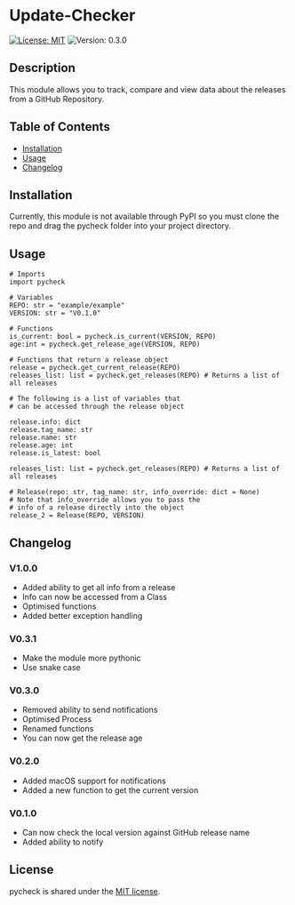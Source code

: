 # Update-Checker

[![License: MIT](https://img.shields.io/badge/License-MIT-yellow.svg)](https://opensource.org/licenses/MIT) ![Version: 0.3.0](https://img.shields.io/badge/Version-V0.3.0-blue)

## Description

This module allows you to track, compare and view data about the releases from a GitHub Repository.

## Table of Contents

- [Installation](#installation)
- [Usage](#usage)
- [Changelog](#changelog)

## Installation

Currently, this module is not available through PyPI so you must clone the repo and drag the pycheck folder into your project directory.

## Usage

```
# Imports
import pycheck

# Variables
REPO: str = "example/example"
VERSION: str = "V0.1.0"

# Functions
is_current: bool = pycheck.is_current(VERSION, REPO)
age:int = pycheck.get_release_age(VERSION, REPO)

# Functions that return a release object
release = pycheck.get_current_release(REPO)
releases_list: list = pycheck.get_releases(REPO) # Returns a list of all releases

# The following is a list of variables that
# can be accessed through the release object

release.info: dict
release.tag_name: str
release.name: str
release.age: int
release.is_latest: bool

releases_list: list = pycheck.get_releases(REPO) # Returns a list of all releases

# Release(repo: str, tag_name: str, info_override: dict = None)
# Note that info_override allows you to pass the
# info of a release directly into the object
release_2 = Release(REPO, VERSION)
```

## Changelog

### V1.0.0

- Added ability to get all info from a release
- Info can now be accessed from a Class
- Optimised functions
- Added better exception handling

### V0.3.1

- Make the module more pythonic
- Use snake case

### V0.3.0

- Removed ability to send notifications
- Optimised Process
- Renamed functions
- You can now get the release age

### V0.2.0

- Added macOS support for notifications
- Added a new function to get the current version

### V0.1.0

- Can now check the local version against GitHub release name
- Added ability to notify

## License

pycheck is shared under the [MIT license](https://github.com/ThomasLandstra/PyReleaseCheck/blob/main/licence).
